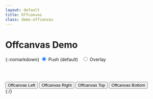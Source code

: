 ```yaml
---
layout: default
title: Offcanvas
class: demo-offcanvas
---
```


# Offcanvas Demo
{::nomarkdown}
<input type='radio' name='mode' value='push' checked> Push (default) &nbsp;
<input type='radio' name='mode' value='overlay'> Overlay

<br><br>

<div class="offcanvas-controls">
	<button class='w-button wz-control-left'>Offcanvas Left</button>
	<button class='w-button wz-control-right'>Offcanvas Right</button>
	<button class='w-button wz-control-top'>Offcanvas Top</button>
	<button class='w-button wz-control-bottom'>Offcanvas Bottom</button>
</div>
{:/}
